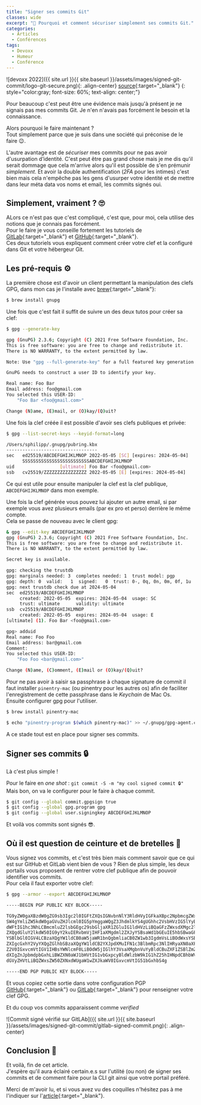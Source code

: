 ```yaml
---
title: "Signer ses commits Git"
classes: wide
excerpt: "🔐 Pourquoi et comment sécuriser simplement ses commits Git."
categories:
  - Articles
  - Conférences
tags:
  - Devoxx
  - Humeur
  - Conférence
---
```

<meta content="{{ {{ site.url }}{{ site.baseurl }}/assets/images/signed-git-commit/logo-git-secure.png" property="og:image">

![devoxx 2022]({{ site.url }}{{ site.baseurl }}/assets/images/signed-git-commit/logo-git-secure.png){: .align-center}
[source](https://github.blog/2020-07-02-git-credential-manager-core-building-a-universal-authentication-experience/){:target="_blank"}
{: style="color:gray; font-size: 60%; text-align: center;"}



Pour beaucoup c'est peut être une évidence mais jusqu'à présent je ne signais pas mes commits Git.
Je n'en n'avais pas forcément le besoin et la connaissance.

Alors pourquoi le faire maintenant ?  
Tout simplement parce que je suis dans une société qui préconise de le faire 😉.

L'autre avantage est de _sécuriser_ mes commits pour ne pas avoir d'usurpation d’identité.
C'est peut être pas grand chose mais je me dis qu'il serait dommage que cela m'arrive alors qu'il est possible de s'en prémunir _simplement_.
Et avoir la double authentification (_2FA_ pour les intimes) c'est bien mais cela n'empêche pas les gens d'usurper votre identité et de mettre dans leur méta data vos noms et email, les commits signés oui.

## Simplement, vraiment ? 🙄

ALors ce n'est pas que c'est compliqué, c'est que, pour moi, cela utilise des notions que je connais pas forcément.  
Pour le faire je vous conseille fortement les tutoriels de [GitLab](https://docs.gitlab.com/ee/user/project/repository/gpg_signed_commits/){:target="_blank"} et [GitHub](https://docs.github.com/en/authentication/managing-commit-signature-verification){:target="_blank"}.  
Ces deux tutoriels vous expliquent comment créer votre clef et la configuré dans Git et votre hébergeur Git.

## Les pré-requis ⚙️

La première chose est d'avoir un client permettant la manipulation des clefs GPG, dans mon cas je l'installe avec [brew](https://brew.sh/){:target="_blank"}:
```bash
$ brew install gnupg
```

Une fois que c'est fait il suffit de suivre un des deux tutos pour créer sa clef:
```bash
$ gpg --generate-key 

gpg (GnuPG) 2.3.6; Copyright (C) 2021 Free Software Foundation, Inc.
This is free software: you are free to change and redistribute it.
There is NO WARRANTY, to the extent permitted by law.

Note: Use "gpg --full-generate-key" for a full featured key generation dialog.

GnuPG needs to construct a user ID to identify your key.

Real name: Foo Bar
Email address: foo@gmail.com
You selected this USER-ID:
    "Foo Bar <foo@gmail.com>"

Change (N)ame, (E)mail, or (O)kay/(Q)uit? 
```

Une fois la clef créée il est possible d'avoir ses clefs publiques et privée:
```bash
$ gpg --list-secret-keys --keyid-format=long

/Users/sphilipp/.gnupg/pubring.kbx
----------------------------------
sec   ed25519/ABCDEFGHIJKLMNOP 2022-05-05 [SC] [expires: 2024-05-04]
      SSSSSSSSSSSSSSSSSSSSSSSSSABCDEFGHIJKLMNOP
uid                 [ultimate] Foo Bar <foo@gmail.com>
ssb   cv25519/ZZZZZZZZZZZZZZZZ 2022-05-05 [E] [expires: 2024-05-04]
```
Ce qui est utile pour ensuite manipuler la clef est la clef publique, `ABCDEFGHIJKLMNOP` dans mon exemple.

Une fois la clef générée vous pouvez lui ajouter un autre email, si par exemple vous avez plusieurs emails (par ex pro et perso) derrière le même compte.  
Cela se passe de nouveau avec le client gpg:
```bash
& gpg --edit-key ABCDEFGHIJKLMNOP
gpg (GnuPG) 2.3.6; Copyright (C) 2021 Free Software Foundation, Inc.
This is free software: you are free to change and redistribute it.
There is NO WARRANTY, to the extent permitted by law.

Secret key is available.

gpg: checking the trustdb
gpg: marginals needed: 3  completes needed: 1  trust model: pgp
gpg: depth: 0  valid:   1  signed:   0  trust: 0-, 0q, 0n, 0m, 0f, 1u
gpg: next trustdb check due at 2024-05-04
sec  ed25519/ABCDEFGHIJKLMNOP
     created: 2022-05-05  expires: 2024-05-04  usage: SC  
     trust: ultimate      validity: ultimate
ssb  cv25519/ABCDEFGHIJKLMNOP
     created: 2022-05-05  expires: 2024-05-04  usage: E   
[ultimate] (1). Foo Bar <foo@gmail.com>

gpg> adduid
Real name: Foo Foo
Email address: bar@gmail.com
Comment: 
You selected this USER-ID:
    "Foo Foo <bar@gmail.com>"

Change (N)ame, (C)omment, (E)mail or (O)kay/(Q)uit?
```

Pour ne pas avoir à saisir sa passphrase à chaque signature de commit il faut installer `pinentry-mac` (ou pinentry pour les autres os) afin de faciliter l'enregistrement de cette passphrase dans le _Keychain_ de Mac Os.  
Ensuite configurer gpg pour l'utiliser.

```bash
$ brew install pinentry-mac

$ echo "pinentry-program $(which pinentry-mac)" >> ~/.gnupg/gpg-agent.conf
```

A ce stade tout est en place pour signer ses commits.

## Signer ses commits 🔒

Là c'est plus simple !

Pour le faire en _one shot_ : `git commit -S -m "my cool signed commit 🔒"`  
Mais bon, on va le configurer pour le faire à chaque commit.

```bash
$ git config --global commit.gpgsign true
$ git config --global gpg.program gpg
$ git config --global user.signingkey ABCDEFGHIJKLMNOP
```

Et voilà vos commits sont signés 😎.

## Où il est question de ceinture et de bretelles 🔐

Vous signez vos commits, et c'est très bien mais comment savoir que ce qui est sur GitHub et GitLab vient bien de vous ?
Rien de plus simple, les deux portails vous proposent de rentrer votre clef publique afin de pouvoir identifier vos commits.  
Pour cela il faut exporter votre clef:

```bash
$ gpg --armor --export ABCDEFGHIJKLMNOP

-----BEGIN PGP PUBLIC KEY BLOCK-----

TG9yZW0gaXBzdW0gZG9sb3Igc2l0IGFtZXQsIGNvbnNlY3RldHVyIGFkaXBpc2NpbmcgZWxpdC4g
SW4gYmliZW5kdW0gaGVuZHJlcml0IG5pYmggaWQgZ3JhdmlkYS4gUGhhc2VsbHVzIG5lYyBhbGlx
dWFtIG1hc3NhLCBmcmluZ2lsbGEgc29sbGljaXR1ZGluIG1ldHVzLiBQaGFzZWxsdXMgc2l0IGFt
ZXQgdGluY2lkdW50IG9yY2kuIERvbmVjIHF1aXMgdml2ZXJyYSBsaWd1bGEuIE5hbSBwaGFyZXRy
YSBlbGl0IGV4LCBzaXQgYW1ldCB0aW5jaWR1bnQgbmliaCB0ZW1wb3IgdmVsLiBOdWxsYSBzZW1w
ZXIgcGxhY2VyYXQgZGlhbSBzaXQgYW1ldCB2YXJpdXMuIFN1c3BlbmRpc3NlIHRyaXN0aXF1ZSBl
Z2V0IGxvcmVtIGV1IHBsYWNlcmF0LiBOdW5jIGlhY3VsaXMgbnVuYyBldCBuZXF1ZSBlZmZpY2l0
dXIgZnJpbmdpbGxhLiBWZXN0aWJ1bHVtIG1vbGxpcyBldWlzbW9kIG1hZ25hIHNpdCBhbWV0IGlu
dGVyZHVtLiBQZWxsZW50ZXNxdWUgaW1wZXJkaWV0IGxvcmVtIG51bGxhbS4g

-----END PGP PUBLIC KEY BLOCK-----
```

Et vous copiez cette sortie dans votre configuration PGP [GitHub](https://docs.github.com/en/authentication/managing-commit-signature-verification/adding-a-new-gpg-key-to-your-github-account){:target="_blank"} ou [GitLab](https://docs.gitlab.com/ee/user/project/repository/gpg_signed_commits/#add-a-gpg-key-to-your-account){:target="_blank"} pour renseigner votre clef GPG.

Et du coup vos commits apparaissent comme _verified_

![Commit signé vérifié sur GitLAb]({{ site.url }}{{ site.baseurl }}/assets/images/signed-git-commit/gitlab-signed-commit.png){: .align-center}


## Conclusion 🧐

Et voilà, fin de cet article.  
J'espère qu'il aura éclairé certain.e.s sur l'utilité (ou non) de signer ses commits et de comment faire pour la CLI git ainsi que votre portail préféré.

Merci de m'avoir lu, et si vous avez vu des coquilles n'hésitez pas à me l'indiquer sur l'[article](https://github.com/philippart-s/blog){:target="_blank"}. 
